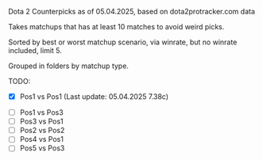 Dota 2 Counterpicks as of 05.04.2025, based on dota2protracker.com data

Takes matchups that has at least 10 matches to avoid weird picks.

Sorted by best or worst matchup scenario, via winrate, but no winrate included, limit 5.

Grouped in folders by matchup type.

TODO:
* [x] Pos1 vs Pos1 (Last update: 05.04.2025 7.38c)
- [ ] Pos1 vs Pos3
- [ ] Pos3 vs Pos1
- [ ] Pos2 vs Pos2
- [ ] Pos4 vs Pos1
- [ ] Pos5 vs Pos3